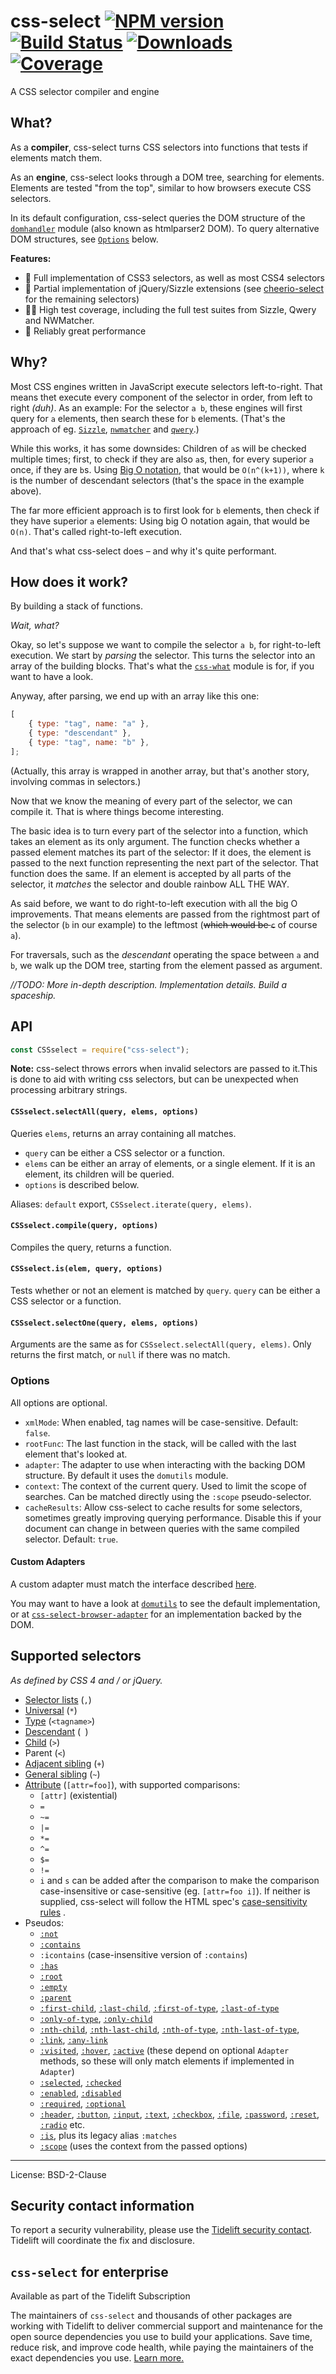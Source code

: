 # css-select [![NPM version](http://img.shields.io/npm/v/css-select.svg)](https://npmjs.org/package/css-select) [![Build Status](https://travis-ci.com/fb55/css-select.svg?branch=master)](http://travis-ci.com/fb55/css-select) [![Downloads](https://img.shields.io/npm/dm/css-select.svg)](https://npmjs.org/package/css-select) [![Coverage](https://coveralls.io/repos/fb55/css-select/badge.svg?branch=master)](https://coveralls.io/r/fb55/css-select)

A CSS selector compiler and engine

## What?

As a **compiler**, css-select turns CSS selectors into functions that tests if
elements match them.

As an **engine**, css-select looks through a DOM tree, searching for elements.
Elements are tested "from the top", similar to how browsers execute CSS
selectors.

In its default configuration, css-select queries the DOM structure of the
[`domhandler`](https://github.com/fb55/domhandler) module (also known as
htmlparser2 DOM). To query alternative DOM structures, see [`Options`](#options)
below.

**Features:**

- 🔬 Full implementation of CSS3 selectors, as well as most CSS4 selectors
- 🧪 Partial implementation of jQuery/Sizzle extensions (see
  [cheerio-select](https://github.com/cheeriojs/cheerio-select) for the
  remaining selectors)
- 🧑‍🔬 High test coverage, including the full test suites from Sizzle, Qwery and
  NWMatcher.
- 🥼 Reliably great performance

## Why?

Most CSS engines written in JavaScript execute selectors left-to-right. That
means thet execute every component of the selector in order, from left to right
_(duh)_. As an example: For the selector `a b`, these engines will first query
for `a` elements, then search these for `b` elements. (That's the approach of
eg. [`Sizzle`](https://github.com/jquery/sizzle),
[`nwmatcher`](https://github.com/dperini/nwmatcher/) and
[`qwery`](https://github.com/ded/qwery).)

While this works, it has some downsides: Children of `a`s will be checked
multiple times; first, to check if they are also `a`s, then, for every superior
`a` once, if they are `b`s. Using
[Big O notation](http://en.wikipedia.org/wiki/Big_O_notation), that would be
`O(n^(k+1))`, where `k` is the number of descendant selectors (that's the space
in the example above).

The far more efficient approach is to first look for `b` elements, then check if
they have superior `a` elements: Using big O notation again, that would be
`O(n)`. That's called right-to-left execution.

And that's what css-select does – and why it's quite performant.

## How does it work?

By building a stack of functions.

_Wait, what?_

Okay, so let's suppose we want to compile the selector `a b`, for right-to-left
execution. We start by _parsing_ the selector. This turns the selector into an
array of the building blocks. That's what the
[`css-what`](https://github.com/fb55/css-what) module is for, if you want to
have a look.

Anyway, after parsing, we end up with an array like this one:

```js
[
    { type: "tag", name: "a" },
    { type: "descendant" },
    { type: "tag", name: "b" },
];
```

(Actually, this array is wrapped in another array, but that's another story,
involving commas in selectors.)

Now that we know the meaning of every part of the selector, we can compile it.
That is where things become interesting.

The basic idea is to turn every part of the selector into a function, which
takes an element as its only argument. The function checks whether a passed
element matches its part of the selector: If it does, the element is passed to
the next function representing the next part of the selector. That function does
the same. If an element is accepted by all parts of the selector, it _matches_
the selector and double rainbow ALL THE WAY.

As said before, we want to do right-to-left execution with all the big O
improvements. That means elements are passed from the rightmost part of the
selector (`b` in our example) to the leftmost (~~which would be `c`~~ of course
`a`).

For traversals, such as the _descendant_ operating the space between `a` and
`b`, we walk up the DOM tree, starting from the element passed as argument.

_//TODO: More in-depth description. Implementation details. Build a spaceship._

## API

```js
const CSSselect = require("css-select");
```

**Note:** css-select throws errors when invalid selectors are passed to it.This
is done to aid with writing css selectors, but can be unexpected when processing
arbitrary strings.

#### `CSSselect.selectAll(query, elems, options)`

Queries `elems`, returns an array containing all matches.

- `query` can be either a CSS selector or a function.
- `elems` can be either an array of elements, or a single element. If it is an
  element, its children will be queried.
- `options` is described below.

Aliases: `default` export, `CSSselect.iterate(query, elems)`.

#### `CSSselect.compile(query, options)`

Compiles the query, returns a function.

#### `CSSselect.is(elem, query, options)`

Tests whether or not an element is matched by `query`. `query` can be either a
CSS selector or a function.

#### `CSSselect.selectOne(query, elems, options)`

Arguments are the same as for `CSSselect.selectAll(query, elems)`. Only returns
the first match, or `null` if there was no match.

### Options

All options are optional.

- `xmlMode`: When enabled, tag names will be case-sensitive. Default: `false`.
- `rootFunc`: The last function in the stack, will be called with the last
  element that's looked at.
- `adapter`: The adapter to use when interacting with the backing DOM
  structure. By default it uses the `domutils` module.
- `context`: The context of the current query. Used to limit the scope of
  searches. Can be matched directly using the `:scope` pseudo-selector.
- `cacheResults`: Allow css-select to cache results for some selectors,
  sometimes greatly improving querying performance. Disable this if your
  document can change in between queries with the same compiled selector.
  Default: `true`.

#### Custom Adapters

A custom adapter must match the interface described
[here](https://github.com/fb55/css-select/blob/1aa44bdd64aaf2ebdfd7f338e2e76bed36521957/src/types.ts#L6-L96).

You may want to have a look at [`domutils`](https://github.com/fb55/domutils) to
see the default implementation, or at
[`css-select-browser-adapter`](https://github.com/nrkn/css-select-browser-adapter/blob/master/index.js)
for an implementation backed by the DOM.

## Supported selectors

_As defined by CSS 4 and / or jQuery._

- [Selector lists](https://developer.mozilla.org/en-US/docs/Web/CSS/Selector_list)
  (`,`)
- [Universal](https://developer.mozilla.org/en-US/docs/Web/CSS/Universal_selectors)
  (`*`)
- [Type](https://developer.mozilla.org/en-US/docs/Web/CSS/Type_selectors)
  (`<tagname>`)
- [Descendant](https://developer.mozilla.org/en-US/docs/Web/CSS/Descendant_combinator)
  (` `)
- [Child](https://developer.mozilla.org/en-US/docs/Web/CSS/Child_combinator)
  (`>`)
- Parent (`<`)
- [Adjacent sibling](https://developer.mozilla.org/en-US/docs/Web/CSS/Adjacent_sibling_combinator)
  (`+`)
- [General sibling](https://developer.mozilla.org/en-US/docs/Web/CSS/General_sibling_combinator)
  (`~`)
- [Attribute](https://developer.mozilla.org/en-US/docs/Web/CSS/Attribute_selectors)
  (`[attr=foo]`), with supported comparisons:
    - `[attr]` (existential)
    - `=`
    - `~=`
    - `|=`
    - `*=`
    - `^=`
    - `$=`
    - `!=`
    - `i` and `s` can be added after the comparison to make the comparison
      case-insensitive or case-sensitive (eg. `[attr=foo i]`). If neither is
      supplied, css-select will follow the HTML spec's
      [case-sensitivity rules](https://html.spec.whatwg.org/multipage/semantics-other.html#case-sensitivity-of-selectors)
      .
- Pseudos:
    - [`:not`](https://developer.mozilla.org/en-US/docs/Web/CSS/:not)
    - [`:contains`](https://api.jquery.com/contains-selector)
    - `:icontains` (case-insensitive version of `:contains`)
    - [`:has`](https://developer.mozilla.org/en-US/docs/Web/CSS/:has)
    - [`:root`](https://developer.mozilla.org/en-US/docs/Web/CSS/:root)
    - [`:empty`](https://developer.mozilla.org/en-US/docs/Web/CSS/:empty)
    - [`:parent`](https://api.jquery.com/parent-selector)
    - [`:first-child`](https://developer.mozilla.org/en-US/docs/Web/CSS/:first-child),
      [`:last-child`](https://developer.mozilla.org/en-US/docs/Web/CSS/:last-child),
      [`:first-of-type`](https://developer.mozilla.org/en-US/docs/Web/CSS/:first-of-type),
      [`:last-of-type`](https://developer.mozilla.org/en-US/docs/Web/CSS/:last-of-type)
    - [`:only-of-type`](https://developer.mozilla.org/en-US/docs/Web/CSS/:only-of-type),
      [`:only-child`](https://developer.mozilla.org/en-US/docs/Web/CSS/:only-child)
    - [`:nth-child`](https://developer.mozilla.org/en-US/docs/Web/CSS/:nth-child),
      [`:nth-last-child`](https://developer.mozilla.org/en-US/docs/Web/CSS/:nth-last-child),
      [`:nth-of-type`](https://developer.mozilla.org/en-US/docs/Web/CSS/:nth-of-type),
      [`:nth-last-of-type`](https://developer.mozilla.org/en-US/docs/Web/CSS/:nth-last-of-type),
    - [`:link`](https://developer.mozilla.org/en-US/docs/Web/CSS/:link),
      [`:any-link`](https://developer.mozilla.org/en-US/docs/Web/CSS/:any-link)
    - [`:visited`](https://developer.mozilla.org/en-US/docs/Web/CSS/:visited),
      [`:hover`](https://developer.mozilla.org/en-US/docs/Web/CSS/:hover),
      [`:active`](https://developer.mozilla.org/en-US/docs/Web/CSS/:active)
      (these depend on optional `Adapter` methods, so these will only match
      elements if implemented in `Adapter`)
    - [`:selected`](https://api.jquery.com/selected-selector),
      [`:checked`](https://developer.mozilla.org/en-US/docs/Web/CSS/:checked)
    - [`:enabled`](https://developer.mozilla.org/en-US/docs/Web/CSS/:enabled),
      [`:disabled`](https://developer.mozilla.org/en-US/docs/Web/CSS/:disabled)
    - [`:required`](https://developer.mozilla.org/en-US/docs/Web/CSS/:required),
      [`:optional`](https://developer.mozilla.org/en-US/docs/Web/CSS/:optional)
    - [`:header`](https://api.jquery.com/header-selector),
      [`:button`](https://api.jquery.com/button-selector),
      [`:input`](https://api.jquery.com/input-selector),
      [`:text`](https://api.jquery.com/text-selector),
      [`:checkbox`](https://api.jquery.com/checkbox-selector),
      [`:file`](https://api.jquery.com/file-selector),
      [`:password`](https://api.jquery.com/password-selector),
      [`:reset`](https://api.jquery.com/reset-selector),
      [`:radio`](https://api.jquery.com/radio-selector) etc.
    - [`:is`](https://developer.mozilla.org/en-US/docs/Web/CSS/:is), plus its
      legacy alias `:matches`
    - [`:scope`](https://developer.mozilla.org/en-US/docs/Web/CSS/:scope)
      (uses the context from the passed options)

---

License: BSD-2-Clause

## Security contact information

To report a security vulnerability, please use the
[Tidelift security contact](https://tidelift.com/security). Tidelift will
coordinate the fix and disclosure.

## `css-select` for enterprise

Available as part of the Tidelift Subscription

The maintainers of `css-select` and thousands of other packages are working with
Tidelift to deliver commercial support and maintenance for the open source
dependencies you use to build your applications. Save time, reduce risk, and
improve code health, while paying the maintainers of the exact dependencies you
use.
[Learn more.](https://tidelift.com/subscription/pkg/npm-css-select?utm_source=npm-css-select&utm_medium=referral&utm_campaign=enterprise&utm_term=repo)
